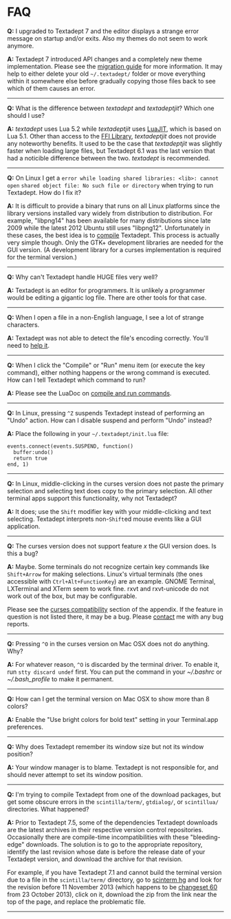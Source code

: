 # FAQ

**Q:**
I upgraded to Textadept 7 and the editor displays a strange error message on
startup and/or exits. Also my themes do not seem to work anymore.

**A:**
Textadept 7 introduced API changes and a completely new theme implementation.
Please see the [migration guide][] for more information. It may help to either
delete your old `~/.textadept/` folder or move everything within it somewhere
else before gradually copying those files back to see which of them causes an
error.

[migration guide]: manual.html#Textadept.6.to.7

- - -

**Q:**
What is the difference between *textadept* and *textadeptjit*? Which one should
I use?

**A:**
*textadept* uses Lua 5.2 while *textadeptjit* uses [LuaJIT][], which is based on
Lua 5.1. Other than access to the [FFI Library][], *textadeptjit* does not
provide any noteworthy benefits. It used to be the case that *textadeptjit* was
slightly faster when loading large files, but Textadept 6.1 was the last version
that had a noticible difference between the two. *textadept* is recommended.

[LuaJIT]: http://luajit.org
[FFI library]: http://luajit.org/ext_ffi.html

- - -

**Q:**
On Linux I get a `error while loading shared libraries: <lib>: cannot open`
`shared object file: No such file or directory` when trying to run Textadept.
How do I fix it?

**A:**
It is difficult to provide a binary that runs on all Linux platforms since the
library versions installed vary widely from distribution to distribution. For
example, "libpng14" has been available for many distributions since late 2009
while the latest 2012 Ubuntu still uses "libpng12". Unfortunately in these
cases, the best idea is to [compile][] Textadept. This process is actually very
simple though. Only the GTK+ development libraries are needed for the GUI
version. (A development library for a curses implementation is required for the
terminal version.)

[compile]: manual.html#Compiling

- - -

**Q:**
Why can't Textadept handle HUGE files very well?

**A:**
Textadept is an editor for programmers. It is unlikely a programmer would be
editing a gigantic log file. There are other tools for that case.

- - -

**Q:**
When I open a file in a non-English language, I see a lot of strange characters.

**A:**
Textadept was not able to detect the file's encoding correctly. You'll need to
[help it][].

[help it]: manual.html#Buffer.Encodings

- - -

**Q:**
When I click the "Compile" or "Run" menu item (or execute the key command),
either nothing happens or the wrong command is executed. How can I tell
Textadept which command to run?

**A:**
Please see the LuaDoc on [compile and run commands][].

[compile and run commands]: api.html#_M.Compile.and.Run

- - -

**Q:**
In Linux, pressing `^Z` suspends Textadept instead of performing an "Undo"
action. How can I disable suspend and perform "Undo" instead?

**A:**
Place the following in your `~/.textadept/init.lua` file:

    events.connect(events.SUSPEND, function()
      buffer:undo()
      return true
    end, 1)

- - -

**Q:**
In Linux, middle-clicking in the curses version does not paste the primary
selection and selecting text does copy to the primary selection. All other
terminal apps support this functionality, why not Textadept?

**A:**
It does; use the `Shift` modifier key with your middle-clicking and text
selecting. Textadept interprets non-`Shift`ed mouse events like a GUI
application.

- - -

**Q:**
The curses version does not support feature _x_ the GUI version does. Is this a
bug?

**A:**
Maybe. Some terminals do not recognize certain key commands like `Shift+Arrow`
for making selections. Linux's virtual terminals (the ones accessible with
`Ctrl+Alt+FunctionKey`) are an example. GNOME Terminal, LXTerminal and XTerm
seem to work fine. rxvt and rxvt-unicode do not work out of the box, but may be
configurable.

Please see the [curses compatibility][] section of the appendix. If the feature
in question is not listed there, it may be a bug. Please [contact][] me with any
bug reports.

[curses compatibility]: manual.html#Curses.Compatibility
[contact]: README.html#Contact

- - -

**Q:**
Pressing `^O` in the curses version on Mac OSX does not do anything. Why?

**A:**
For whatever reason, `^O` is discarded by the terminal driver. To enable it, run
`stty discard undef` first. You can put the command in your *~/.bashrc* or
*~/.bash_profile* to make it permanent.

- - -

**Q:**
How can I get the terminal version on Mac OSX to show more than 8 colors?

**A:**
Enable the "Use bright colors for bold text" setting in your Terminal.app
preferences.

- - -

**Q:**
Why does Textadept remember its window size but not its window position?

**A:**
Your window manager is to blame. Textadept is not responsible for, and should
never attempt to set its window position.

- - -

**Q:**
I'm trying to compile Textadept from one of the download packages, but get some
obscure errors in the `scintilla/term/`, `gtdialog/`, or `scintillua/`
directories. What happened?

**A:**
Prior to Textadept 7.5, some of the dependencies Textadept downloads are the
latest archives in their respective version control repositories. Occasionally
there are compile-time incompatibilities with these "bleeding-edge" downloads.
The solution is to go to the appropriate repository, identify the last revision
whose date is before the release date of your Textadept version, and download
the archive for that revision.

For example, if you have Textadept 7.1 and cannot build the terminal version due
to a file in the `scintilla/term/` directory, go to [scinterm hg][] and look for
the revision before 11 November 2013 (which happens to be [changeset 60][] from
23 October 2013), click on it, download the zip from the link near the top of
the page, and replace the problematic file.

[scinterm hg]: http://foicica.com/hg/scinterm
[changeset 60]: http://foicica.com/hg/scinterm/rev/ea13ae30cfab

- - -
